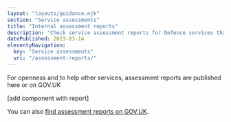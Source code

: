 ```yaml
---
layout: "layouts/guidance.njk"
section: "Service assessments"
title: "Internal assessment reports"
description: "Check service assessment reports for Defence services that have already been assessed."
datePublished: 2023-03-14
eleventyNavigation:
  key: "Service assessments"
  url: "/assessment-reports/"
---
```


For openness and to help other services, assessment reports are published here or on GOV.UK

[add component with report]

You can also [find assessment reports on GOV.UK](https://www.gov.uk/service-standard-reports).
